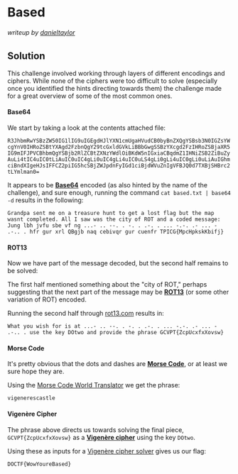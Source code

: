 # Based

###### writeup by [danieltaylor](https://github.com/danieltaylor)


## Solution

This challenge involved working through layers of different encodings and ciphers.  While none of the ciphers were too difficult to solve (especially once you identified the hints directing towards them) the challenge made for a great overview of some of the most common ones.

#### Base64

We start by taking a look at the contents attached file:

`R3JhbmRwYSBzZW50IG1lIG9uIGEgdHJlYXN1cmUgaHVudCB0byBnZXQgYSBsb3N0IGZsYWcgYnV0IHRoZSBtYXAgd2FzbnQgY29tcGxldGVkLiBBbGwgSSBzYXcgd2FzIHRoZSBjaXR5IG9mIFJPVCBhbmQgYSBjb2RlZCBtZXNzYWdlOiBKdW5nIGxiaCBqdmZ1IHNiZSB2ZiBuZyAuLi4tIC4uIC0tLiAuIC0uIC4gLi0uIC4gLi4uIC0uLS4gLi0gLi4uIC0gLi0uLiAuIGhmciBndXIgeHJsIFFCZ2piIG5hcSBjZWJpdnFyIGd1ciBjdWVuZnIgVFBJQ0d7TXBjSHBrc2tLYmlman0=`

It appears to be [**Base64**](https://en.wikipedia.org/wiki/Base64) encoded (as also hinted by the name of the challenge), and sure enough, running the command `cat based.txt | base64 -d` results in the following:

`Grandpa sent me on a treasure hunt to get a lost flag but the map wasnt completed. All I saw was the city of ROT and a coded message: Jung lbh jvfu sbe vf ng ...- .. --. . -. . .-. . ... -.-. .- ... - .-.. . hfr gur xrl QBgjb naq cebivqr gur cuenfr TPICG{MpcHpkskKbifj}`

#### ROT13

Now we have part of the message decoded, but the second half remains to be solved:

The first half mentioned something about the "city of ROT," perhaps suggesting that the next part of the message may be [**ROT13**](https://en.wikipedia.org/wiki/ROT13) (or some other variation of ROT) encoded.

Running the second half through [rot13.com](https://rot13.com) results in:

`What you wish for is at ...- .. --. . -. . .-. . ... -.-. .- ... - .-.. . use the key DOtwo and provide the phrase GCVPT{ZcpUcxfxXovsw}`

#### Morse Code

It's pretty obvious that the dots and dashes are [**Morse Code**](https://en.wikipedia.org/wiki/Morse_code), or at least we sure hope they are.

Using the [Morse Code World Translator](https://morsecode.world/international/translator.html) we get the phrase:

`vigenerescastle`

#### Vigenère Cipher

The phrase above directs us towards solving the final piece, `GCVPT{ZcpUcxfxXovsw}` as a [**Vigenère cipher**](https://en.wikipedia.org/wiki/Vigenère_cipher) using the key `DOtwo`.

Using these as inputs for a [Vigenère cipher solver](https://www.boxentriq.com/code-breaking/vigenere-cipher) gives us our flag:

`DOCTF{WowYoureBased}`
